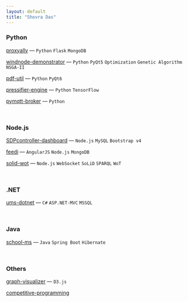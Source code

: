 ```yaml
---
layout: default
title: "Shovra Das"
---
```


### Python
[proxyally](https://github.com/shovradas/proxyally) &#8212; `Python` `Flask` `MongoDB`

[windnode-demonstrator](https://github.com/shovradas/windnode-demonstrator) &#8212; `Python` `PyQt5` `Optimization` `Genetic Algorithm` `NSGA-II`

[pdf-util](https://github.com/shovradas/pdf-util) &#8212; `Python` `PyQt6`

[pressifier-engine](https://github.com/binuv-tuc/pressifier-engine) &#8212; `Python` `TensorFlow`

[pymqtt-broker](https://github.com/shovradas/pymqtt-broker) &#8212; `Python`


<br/>


### Node.js
[SDPcontroller-dashboard](https://github.com/shovradas/SDPcontroller-dashboard) &#8212; `Node.js` `MySQL` `Bootstrap v4`

[feedi](https://github.com/shovradas/feedi) &#8212; `AngularJS` `Node.js` `MongoDB`

[solid-wot](https://github.com/shovradas/solid-wot) &#8212; `Node.js` `WebSocket` `SoLiD` `SPARQL` `WoT`

<br/>


### .NET
[ums-dotnet](https://github.com/shovradas/ums-dotnet) &#8212; `C#` `ASP.NET-MVC` `MSSQL`


<br/>


### Java
[school-ms](https://github.com/shovradas/school-ms) &#8212; `Java` `Spring Boot` `Hibernate`


<br/>


### Others
[graph-visualizer](https://github.com/shovradas/graph-visualizer) &#8212; `D3.js`

[competitive-programming](https://github.com/shovradas/competitive-programming)